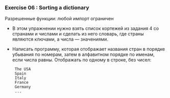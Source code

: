 ### Exercise 06 : Sorting a dictionary

Разрешенные функции: любой импорт ограничен

* В этом упражнении нужно взять список кортежей из задания 4 со странами и числами и сделать из него словарь, где страны являются ключами, а числа — значениями.
* Написать программу, которая отображает названия стран в порядке убывания по номерам, затем в алфавитном порядке по именам, если числа равны. Отображать по одному в строке, без чисел:

       The USA
       Spain
       Italy
       France
       Germany
       ...